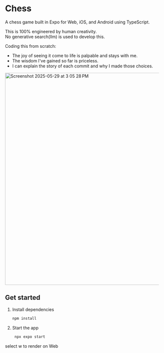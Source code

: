 # Chess

A chess game built in Expo for Web, iOS, and Android using TypeScript.

This is 100% engineered by human creativity.  
No generative search(llm) is used to develop this.  

Coding this from scratch:  
- The joy of seeing it come to life is palpable and stays with me.
- The wisdom I've gained so far is priceless.
- I can explain the story of each commit and why I made those choices.

<img width="695" alt="Screenshot 2025-05-29 at 3 05 28 PM" src="https://github.com/user-attachments/assets/7627d7c6-f3e2-46a6-bef0-d88806ae305e" />

## Get started

1. Install dependencies

   ```bash
   npm install
   ```

2. Start the app

   ```bash
    npx expo start
   ```

select w to render on Web
